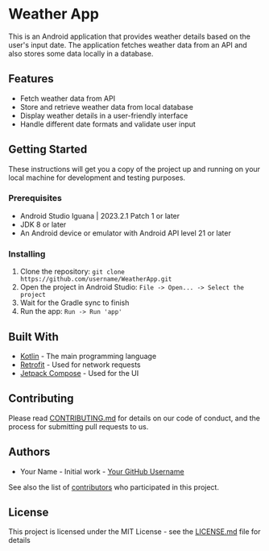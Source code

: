 # Weather App

This is an Android application that provides weather details based on the user's input date. The application fetches weather data from an API and also stores some data locally in a database.

## Features

- Fetch weather data from API
- Store and retrieve weather data from local database
- Display weather details in a user-friendly interface
- Handle different date formats and validate user input

## Getting Started

These instructions will get you a copy of the project up and running on your local machine for development and testing purposes.

### Prerequisites

- Android Studio Iguana | 2023.2.1 Patch 1 or later
- JDK 8 or later
- An Android device or emulator with Android API level 21 or later

### Installing

1. Clone the repository: `git clone https://github.com/username/WeatherApp.git`
2. Open the project in Android Studio: `File -> Open... -> Select the project`
3. Wait for the Gradle sync to finish
4. Run the app: `Run -> Run 'app'`

## Built With

- [Kotlin](https://kotlinlang.org/) - The main programming language
- [Retrofit](https://square.github.io/retrofit/) - Used for network requests
- [Jetpack Compose](https://developer.android.com/jetpack/compose) - Used for the UI

## Contributing

Please read [CONTRIBUTING.md](https://github.com/username/WeatherApp/blob/main/CONTRIBUTING.md) for details on our code of conduct, and the process for submitting pull requests to us.

## Authors

- Your Name - Initial work - [Your GitHub Username](https://github.com/username)

See also the list of [contributors](https://github.com/username/WeatherApp/contributors) who participated in this project.

## License

This project is licensed under the MIT License - see the [LICENSE.md](https://github.com/username/WeatherApp/blob/main/LICENSE.md) file for details